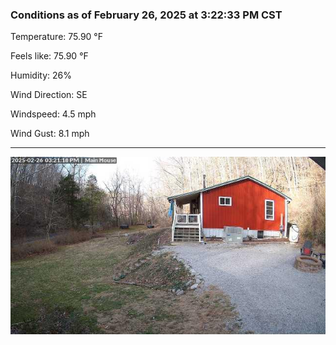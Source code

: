 ### Conditions as of February 26, 2025 at 3:22:33 PM CST 

Temperature: 75.90 &deg;F

Feels like: 75.90 &deg;F

Humidity: 26%

Wind Direction: SE

Windspeed: 4.5 mph

Wind Gust: 8.1 mph

---

<img src="./images/latest.jpeg"/>

